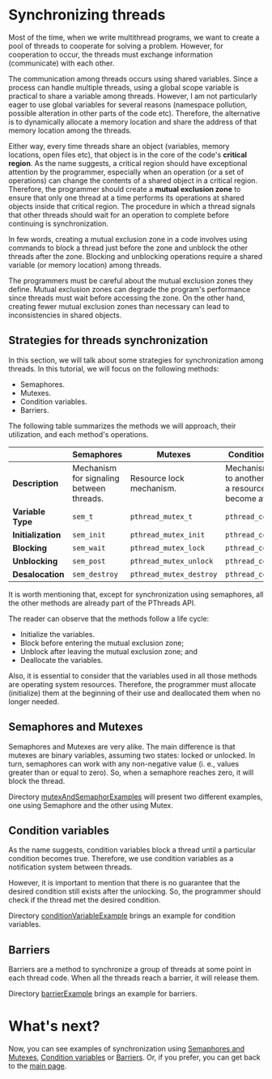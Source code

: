 # Synchronizing threads
Most of the time, when we write multithread programs, we want to create a pool of threads to cooperate for solving a problem. However, for cooperation to occur, the threads must exchange information (communicate) with each other. 

The communication among threads occurs using shared variables. Since a process can handle multiple threads, using a global scope variable is practical to share a variable among threads. However, I am not particularly eager to use global variables for several reasons (namespace pollution, possible alteration in other parts of the code etc). Therefore, the alternative is to dynamically allocate a memory location and share the address of that memory location among the threads.

Either way, every time threads share an object (variables, memory locations, open files etc), that object is in the core of the code's **critical region**. As the name suggests, a critical region should have exceptional attention by the programmer, especially when an operation (or a set of operations) can change the contents of a shared object in a critical region. Therefore, the programmer should create a **mutual exclusion zone** to ensure that only one thread at a time performs its operations at shared objects inside that critical region. The procedure in which a thread signals that other threads should wait for an operation to complete before continuing is synchronization.

In few words, creating a mutual exclusion zone in a code involves using commands to block a thread just before the zone and unblock the other threads after the zone. Blocking and unblocking operations require a shared variable (or memory location) among threads.

The programmers must be careful about the mutual exclusion zones they define. Mutual exclusion zones can degrade the program's performance since threads must wait before accessing the zone. On the other hand, creating fewer mutual exclusion zones than necessary can lead to inconsistencies in shared objects.

## Strategies for threads synchronization
In this section, we will talk about some strategies for synchronization among threads. In this tutorial, we will focus on the following methods:
- Semaphores.
- Mutexes.
- Condition variables.
- Barriers.

The following table summarizes the methods we will approach, their utilization, and each method's operations.

|     | Semaphores | Mutexes | Condition variables | Barriers |
| --- | --- | --- | --- | --- |
| **Description** | Mechanism for signaling between threads. | Resource lock mechanism. | Mechanism to signal to another thread that a resource has become available. | Mechanism to signal to other threads that it reaches a point in the code. |
| **Variable Type** | ``sem_t`` | ``pthread_mutex_t`` | ``pthread_cond_t`` | ``pthread_barrier_t`` |
| **Initialization** | ``sem_init`` | ``pthread_mutex_init`` | ``pthread_cond_init`` | ``pthread_barrier_init`` |
| **Blocking** | ``sem_wait`` | ``pthread_mutex_lock`` | ``pthread_cond_wait`` | ``pthread_barrier_wait`` |
| **Unblocking** | ``sem_post`` | ``pthread_mutex_unlock`` | ``pthread_cond_signal`` | |
| **Desalocation** | ``sem_destroy`` | ``pthread_mutex_destroy`` | ``pthread_cond_destroy`` | ``pthread_barrier_destroy`` |

It is worth mentioning that, except for synchronization using semaphores, all the other methods are already part of the PThreads API.

The reader can observe that the methods follow a life cycle: 
- Initialize the variables. 
- Block before entering the mutual exclusion zone;
- Unblock after leaving the mutual exclusion zone; and 
- Deallocate the variables. 

Also, it is essential to consider that the variables used in all those methods are operating system resources. Therefore, the programmer must allocate (initialize) them at the beginning of their use and deallocated them when no longer needed. 

## Semaphores and Mutexes
Semaphores and Mutexes are very alike. The main difference is that mutexes are binary variables, assuming two states: locked or unlocked. In turn, semaphores can work with any non-negative value (i. e., values greater than or equal to zero). So, when a semaphore reaches zero, it will block the thread.

Directory [mutexAndSemaphorExamples](mutexAndSemaphorExamples) will present two different examples, one using Semaphore and the other using Mutex.

## Condition variables
As the name suggests, condition variables block a thread until a particular condition becomes true. Therefore, we use
condition variables as a notification system between threads. 

However, it is important to mention that there is no guarantee that the desired condition still exists after the unlocking. So, the programmer should check if the thread met the desired condition.

Directory [conditionVariableExample](conditionVariableExample) brings an example for condition variables.

## Barriers
Barriers are a method to synchronize a group of threads at some point in each thread code. When all the threads reach a barrier, it will release them.

Directory [barrierExample](barrierExample) brings an example for barriers.

# What's next?
Now, you can see examples of synchronization using [Semaphores and Mutexes](mutexAndSemaphorExamples), [Condition variables](conditionVariableExample) or [Barriers](barrierExample). Or, if you prefer, you can get back to the [main page](https://github.com/gradvohl/YAPTT).
